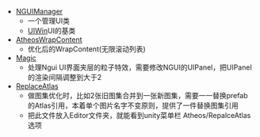* [NGUIManager](https://github.com/AtheosCode/NGUI-Tools/blob/master/NGUIManager.cs)
  * 一个管理UI类
  * [UIWin](https://github.com/AtheosCode/NGUI-Tools/blob/master/UIWin.cs)UI的基类
* [AtheosWrapContent](https://github.com/AtheosCode/NGUI-Tools/blob/master/AtheosWrapContent.cs)
  * 优化后的WrapContent(无限滚动列表)
* [Magic](https://github.com/AtheosCode/NGUI-Tools/blob/master/Magic.cs)
  * 处理Ngui UI界面夹层的粒子特效，需要修改NGUI的UIPanel，把UIPanel的渲染间隔调整到大于2
* [ReplaceAtlas](https://github.com/AtheosCode/NGUI-Tools/blob/master/Editor/ReplaceAtlas.cs)
  * 做图集优化时，比如2张旧图集合并到一张新图集，需要一一替换prefab的Atlas引用，本着单个图片名字不变原则，提供了一件替换图集引用
  * 把此文件放入Editor文件夹，就能看到unity菜单栏 Atheos/RepalceAtlas选项
  
